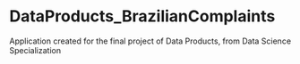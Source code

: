 # DataProducts_BrazilianComplaints
Application created for the final project of Data Products, from Data Science Specialization
